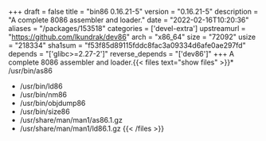 +++
draft = false
title = "bin86 0.16.21-5"
version = "0.16.21-5"
description = "A complete 8086 assembler and loader."
date = "2022-02-16T10:20:36"
aliases = "/packages/153518"
categories = ['devel-extra']
upstreamurl = "https://github.com/lkundrak/dev86"
arch = "x86_64"
size = "72092"
usize = "218334"
sha1sum = "f53f85d89115fddc8fac3a09334d6afe0ae297fd"
depends = "['glibc>=2.27-2']"
reverse_depends = "['dev86']"
+++
A complete 8086 assembler and loader.{{< files text="show files" >}}* /usr/bin/as86
* /usr/bin/ld86
* /usr/bin/nm86
* /usr/bin/objdump86
* /usr/bin/size86
* /usr/share/man/man1/as86.1.gz
* /usr/share/man/man1/ld86.1.gz
{{< /files >}}